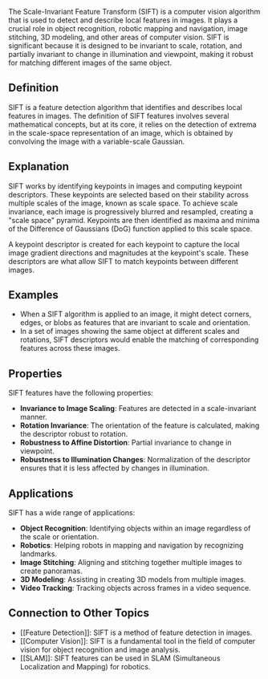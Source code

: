 The Scale-Invariant Feature Transform (SIFT) is a computer vision algorithm that is used to detect and describe local features in images. It plays a crucial role in object recognition, robotic mapping and navigation, image stitching, 3D modeling, and other areas of computer vision. SIFT is significant because it is designed to be invariant to scale, rotation, and partially invariant to change in illumination and viewpoint, making it robust for matching different images of the same object.

## Definition

SIFT is a feature detection algorithm that identifies and describes local features in images. The definition of SIFT features involves several mathematical concepts, but at its core, it relies on the detection of extrema in the scale-space representation of an image, which is obtained by convolving the image with a variable-scale Gaussian.

## Explanation

SIFT works by identifying keypoints in images and computing keypoint descriptors. These keypoints are selected based on their stability across multiple scales of the image, known as scale space. To achieve scale invariance, each image is progressively blurred and resampled, creating a "scale space" pyramid. Keypoints are then identified as maxima and minima of the Difference of Gaussians (DoG) function applied to this scale space.

A keypoint descriptor is created for each keypoint to capture the local image gradient directions and magnitudes at the keypoint's scale. These descriptors are what allow SIFT to match keypoints between different images.

## Examples

- When a SIFT algorithm is applied to an image, it might detect corners, edges, or blobs as features that are invariant to scale and orientation.
- In a set of images showing the same object at different scales and rotations, SIFT descriptors would enable the matching of corresponding features across these images.

## Properties

SIFT features have the following properties:

- **Invariance to Image Scaling**: Features are detected in a scale-invariant manner.
- **Rotation Invariance**: The orientation of the feature is calculated, making the descriptor robust to rotation.
- **Robustness to Affine Distortion**: Partial invariance to change in viewpoint.
- **Robustness to Illumination Changes**: Normalization of the descriptor ensures that it is less affected by changes in illumination.

## Applications

SIFT has a wide range of applications:

- **Object Recognition**: Identifying objects within an image regardless of the scale or orientation.
- **Robotics**: Helping robots in mapping and navigation by recognizing landmarks.
- **Image Stitching**: Aligning and stitching together multiple images to create panoramas.
- **3D Modeling**: Assisting in creating 3D models from multiple images.
- **Video Tracking**: Tracking objects across frames in a video sequence.

## Connection to Other Topics

- [[Feature Detection]]: SIFT is a method of feature detection in images.
- [[Computer Vision]]: SIFT is a fundamental tool in the field of computer vision for object recognition and image analysis.
- [[SLAM]]: SIFT features can be used in SLAM (Simultaneous Localization and Mapping) for robotics.